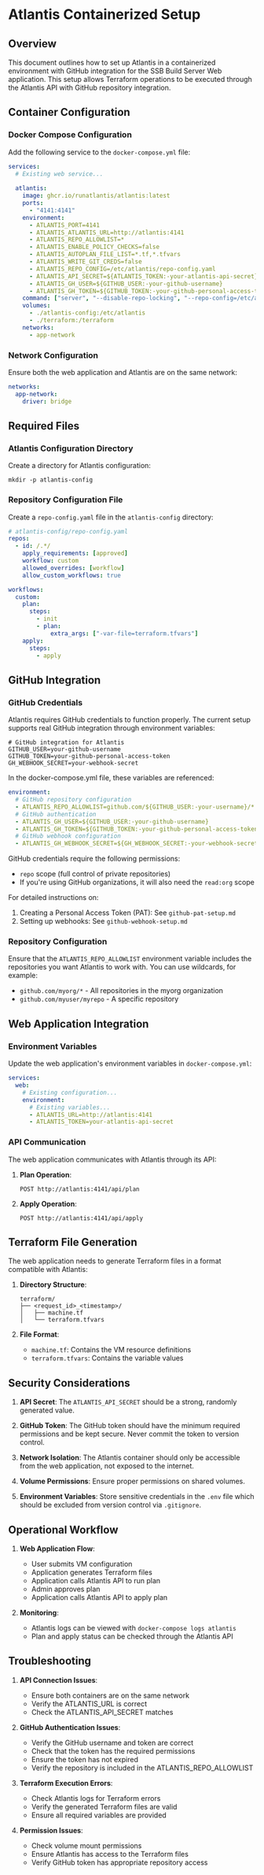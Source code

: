 # Atlantis Containerized Setup

## Overview

This document outlines how to set up Atlantis in a containerized environment with GitHub integration for the SSB Build Server Web application. This setup allows Terraform operations to be executed through the Atlantis API with GitHub repository integration.

## Container Configuration

### Docker Compose Configuration

Add the following service to the `docker-compose.yml` file:

```yaml
services:
  # Existing web service...
  
  atlantis:
    image: ghcr.io/runatlantis/atlantis:latest
    ports:
      - "4141:4141"
    environment:
      - ATLANTIS_PORT=4141
      - ATLANTIS_ATLANTIS_URL=http://atlantis:4141
      - ATLANTIS_REPO_ALLOWLIST=*
      - ATLANTIS_ENABLE_POLICY_CHECKS=false
      - ATLANTIS_AUTOPLAN_FILE_LIST=*.tf,*.tfvars
      - ATLANTIS_WRITE_GIT_CREDS=false
      - ATLANTIS_REPO_CONFIG=/etc/atlantis/repo-config.yaml
      - ATLANTIS_API_SECRET=${ATLANTIS_TOKEN:-your-atlantis-api-secret}
      - ATLANTIS_GH_USER=${GITHUB_USER:-your-github-username}
      - ATLANTIS_GH_TOKEN=${GITHUB_TOKEN:-your-github-personal-access-token}
    command: ["server", "--disable-repo-locking", "--repo-config=/etc/atlantis/repo-config.yaml", "--atlantis-url=http://atlantis:4141", "--gh-user=${GITHUB_USER}", "--gh-token=${GITHUB_TOKEN}"]
    volumes:
      - ./atlantis-config:/etc/atlantis
      - ./terraform:/terraform
    networks:
      - app-network
```

### Network Configuration

Ensure both the web application and Atlantis are on the same network:

```yaml
networks:
  app-network:
    driver: bridge
```

## Required Files

### Atlantis Configuration Directory

Create a directory for Atlantis configuration:

```
mkdir -p atlantis-config
```

### Repository Configuration File

Create a `repo-config.yaml` file in the `atlantis-config` directory:

```yaml
# atlantis-config/repo-config.yaml
repos:
  - id: /.*/
    apply_requirements: [approved]
    workflow: custom
    allowed_overrides: [workflow]
    allow_custom_workflows: true

workflows:
  custom:
    plan:
      steps:
        - init
        - plan:
            extra_args: ["-var-file=terraform.tfvars"]
    apply:
      steps:
        - apply
```

## GitHub Integration

### GitHub Credentials

Atlantis requires GitHub credentials to function properly. The current setup supports real GitHub integration through environment variables:

```
# GitHub integration for Atlantis
GITHUB_USER=your-github-username
GITHUB_TOKEN=your-github-personal-access-token
GH_WEBHOOK_SECRET=your-webhook-secret
```

In the docker-compose.yml file, these variables are referenced:

```yaml
environment:
  # GitHub repository configuration
  - ATLANTIS_REPO_ALLOWLIST=github.com/${GITHUB_USER:-your-username}/*
  # GitHub authentication
  - ATLANTIS_GH_USER=${GITHUB_USER:-your-github-username}
  - ATLANTIS_GH_TOKEN=${GITHUB_TOKEN:-your-github-personal-access-token}
  # GitHub webhook configuration
  - ATLANTIS_GH_WEBHOOK_SECRET=${GH_WEBHOOK_SECRET:-your-webhook-secret}
```

GitHub credentials require the following permissions:
- `repo` scope (full control of private repositories)
- If you're using GitHub organizations, it will also need the `read:org` scope

For detailed instructions on:
1. Creating a Personal Access Token (PAT): See `github-pat-setup.md`
2. Setting up webhooks: See `github-webhook-setup.md`

### Repository Configuration

Ensure that the `ATLANTIS_REPO_ALLOWLIST` environment variable includes the repositories you want Atlantis to work with. You can use wildcards, for example:
- `github.com/myorg/*` - All repositories in the myorg organization
- `github.com/myuser/myrepo` - A specific repository

## Web Application Integration

### Environment Variables

Update the web application's environment variables in `docker-compose.yml`:

```yaml
services:
  web:
    # Existing configuration...
    environment:
      # Existing variables...
      - ATLANTIS_URL=http://atlantis:4141
      - ATLANTIS_TOKEN=your-atlantis-api-secret
```

### API Communication

The web application communicates with Atlantis through its API:

1. **Plan Operation**:
   ```
   POST http://atlantis:4141/api/plan
   ```

2. **Apply Operation**:
   ```
   POST http://atlantis:4141/api/apply
   ```

## Terraform File Generation

The web application needs to generate Terraform files in a format compatible with Atlantis:

1. **Directory Structure**:
   ```
   terraform/
   ├── <request_id>_<timestamp>/
   │   ├── machine.tf
   │   └── terraform.tfvars
   ```

2. **File Format**:
   - `machine.tf`: Contains the VM resource definitions
   - `terraform.tfvars`: Contains the variable values

## Security Considerations

1. **API Secret**: The `ATLANTIS_API_SECRET` should be a strong, randomly generated value.

2. **GitHub Token**: The GitHub token should have the minimum required permissions and be kept secure. Never commit the token to version control.

3. **Network Isolation**: The Atlantis container should only be accessible from the web application, not exposed to the internet.

4. **Volume Permissions**: Ensure proper permissions on shared volumes.

5. **Environment Variables**: Store sensitive credentials in the `.env` file which should be excluded from version control via `.gitignore`.

## Operational Workflow

1. **Web Application Flow**:
   - User submits VM configuration
   - Application generates Terraform files
   - Application calls Atlantis API to run plan
   - Admin approves plan
   - Application calls Atlantis API to apply plan

2. **Monitoring**:
   - Atlantis logs can be viewed with `docker-compose logs atlantis`
   - Plan and apply status can be checked through the Atlantis API

## Troubleshooting

1. **API Connection Issues**:
   - Ensure both containers are on the same network
   - Verify the ATLANTIS_URL is correct
   - Check the ATLANTIS_API_SECRET matches

2. **GitHub Authentication Issues**:
   - Verify the GitHub username and token are correct
   - Check that the token has the required permissions
   - Ensure the token has not expired
   - Verify the repository is included in the ATLANTIS_REPO_ALLOWLIST

3. **Terraform Execution Errors**:
   - Check Atlantis logs for Terraform errors
   - Verify the generated Terraform files are valid
   - Ensure all required variables are provided

4. **Permission Issues**:
   - Check volume mount permissions
   - Ensure Atlantis has access to the Terraform files
   - Verify GitHub token has appropriate repository access
